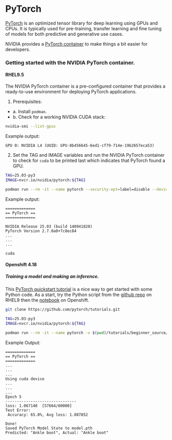 # PyTorch

[PyTorch](https://pytorch.org) is an optimized tensor library for deep learning using GPUs and CPUs.
It is typically used for pre-training, transfer learning and fine tuning of models for both
predictive and generative use cases. 

NVIDIA provides a [PyTorch container](https://catalog.ngc.nvidia.com/orgs/nvidia/containers/pytorch) to 
make things a bit easier for developers.

### Getting started with the NVIDIA PyTorch container.
#### RHEL9.5

The NVIDIA PyTorch container is a pre-configured container that provides a ready-to-use environment for deploying PyTorch applications. 

1. Prerequisites:
 - a. Install `podman`.
 - b. Check for a working NVIDIA CUDA stack:
```bash
nvidia-smi --list-gpus
```
Example output:
```
GPU 0: NVIDIA L4 (UUID: GPU-8b456645-6ed1-cf79-714e-19b2657eca53)
```
2. Set the TAG and IMAGE variables and run the NVIDIA PyTorch container to check for `cuda` to be printed last which
indicates that PyTorch found a GPU.

```bash
TAG=25.03-py3
IMAGE=nvcr.io/nvidia/pytorch:${TAG}
```
```bash
podman run --rm -it --name pytorch --security-opt=label=disable --device nvidia.com/gpu=all ${IMAGE} -- python -c 'import torch;print(torch.accelerator.current_accelerator())'
```
Example output:
```
=============
== PyTorch ==
=============

NVIDIA Release 25.03 (build 148941828)
PyTorch Version 2.7.0a0+7c8ec84
...
...
...

cuda
```
#### Openshift 4.18
##### Training a model and making an inference.
This [PyTorch quickstart tutorial](https://pytorch.org/tutorials/beginner/basics/quickstart_tutorial.html) is a nice
way to get started with some Python code. As a start, try the Python script from the [github repo](https://github.com/pytorch/tutorials/blob/main/beginner_source/basics/quickstart_tutorial.py) on RHEL9 then the [notebook](https://pytorch.org/tutorials/_downloads/af0caf6d7af0dda755f4c9d7af9ccc2c/quickstart_tutorial.ipynb) on Openshift.

```bash
git clone https://github.com/pytorch/tutorials.git

TAG=25.03-py3
IMAGE=nvcr.io/nvidia/pytorch:${TAG}

podman run --rm -it --name pytorch -v $(pwd)/tutorials/beginner_source/basics:/basics:z --security-opt=label=disable --device nvidia.com/gpu=all ${IMAGE} -- python /basics/quickstart_tutorial.py
```
Example Output:
```
=============
== PyTorch ==
=============
...
...
...
Using cuda device
...
...
...
Epoch 5
-------------------------------
loss: 1.067148  [57664/60000]
Test Error:
 Accuracy: 65.0%, Avg loss: 1.087852

Done!
Saved PyTorch Model State to model.pth
Predicted: "Ankle boot", Actual: "Ankle boot"
```